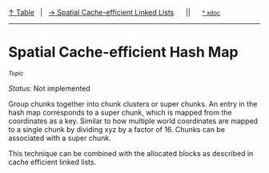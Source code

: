 [&#8593; Table](table.md)&nbsp;&nbsp;&nbsp;|&nbsp;&nbsp;&nbsp;[&#8594; Spatial Cache-efficient Linked Lists](topic-cache-efficient-linked-lists.md)&nbsp;&nbsp;&nbsp;&nbsp;&nbsp;&nbsp;||&nbsp;&nbsp;&nbsp;&nbsp;&nbsp;&nbsp;<small>[\* xdoc](../xdoc/topic-cache-efficient-hash-map.xmd#L1)</small>
***

# Spatial Cache-efficient Hash Map
<small>*Topic*</small>  


*Status:* Not implemented

Group chunks together into chunk clusters or super chunks.
An entry in the hash map corresponds to a super chunk, which is mapped from
the coordinates as a key. Similar to how multiple world coordinates are mapped
to a single chunk by dividing xyz by a factor of 16. Chunks can be associated
with a super chunk.

This technique can be combined with the allocated blocks as described in
cache efficient linked lists.

